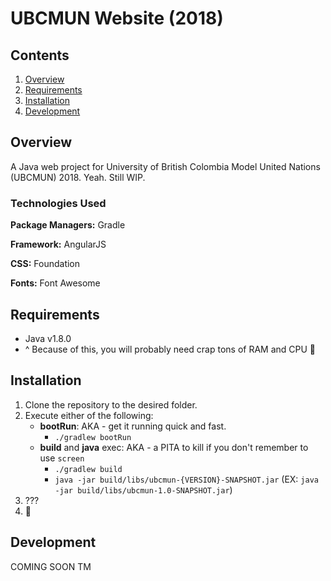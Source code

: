 # UBCMUN Website (2018)
## Contents
1. [Overview](#overview)
2. [Requirements](#requirements)
3. [Installation](#installation)
4. [Development](#development)


## Overview
A Java web project for University of British Colombia Model United Nations (UBCMUN) 2018. Yeah. Still WIP.

### Technologies Used
**Package Managers:** Gradle

**Framework:** AngularJS

**CSS:** Foundation

**Fonts:** Font Awesome

## Requirements
* Java v1.8.0
* ^ Because of this, you will probably need crap tons of RAM and CPU 🤷

## Installation
1. Clone the repository to the desired folder.
2. Execute either of the following:
    * **bootRun**: AKA - get it running quick and fast.
        * `./gradlew bootRun`
    * **build** and **java** exec: AKA - a PITA to kill if you don't remember to use `screen`
        * `./gradlew build`
        * `java -jar build/libs/ubcmun-{VERSION}-SNAPSHOT.jar` (EX: `java -jar build/libs/ubcmun-1.0-SNAPSHOT.jar`)
8. ???
9. 💸

## Development
COMING SOON TM